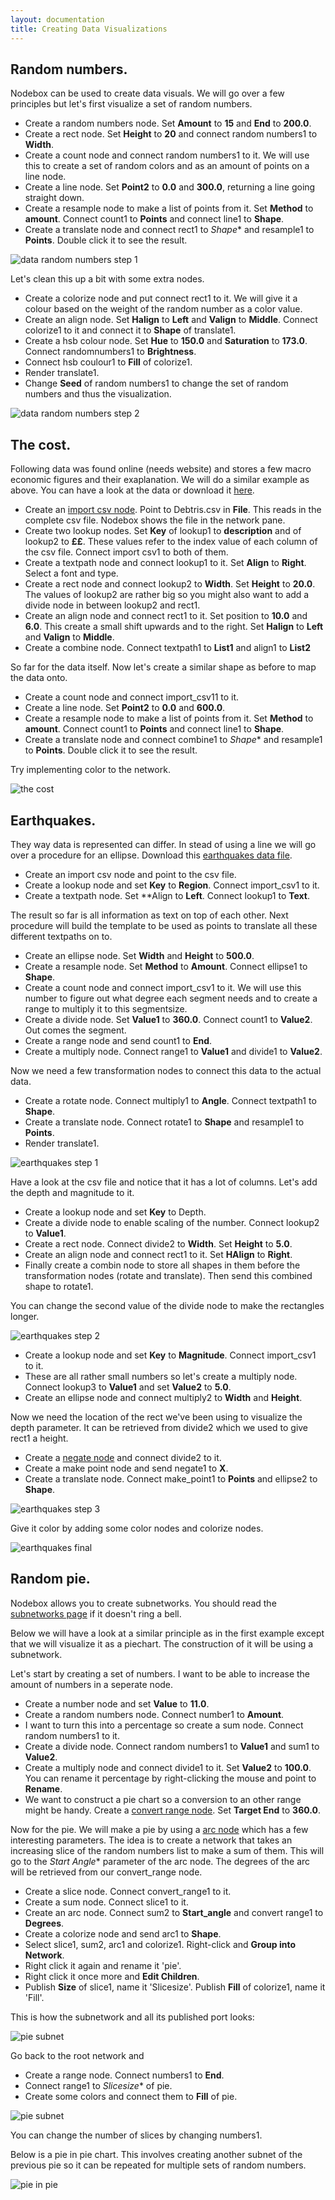 ```yaml
---
layout: documentation
title: Creating Data Visualizations
---
```


Random numbers.
------------------

Nodebox can be used to create data visuals. We will go over a few principles but let's first visualize a set of random numbers.

* Create a random numbers node. Set **Amount** to **15** and **End** to **200.0**.
* Create a rect node. Set **Height** to **20** and connect random numbers1 to **Width**.
* Create a count node and connect random numbers1 to it. We will use this to create a set of random colors and as an amount of points on a line node.
* Create a line node. Set **Point2** to **0.0** and **300.0**, returning a line going straight down.
* Create a resample node to make a list of points from it. Set **Method** to **amount**. Connect count1 to **Points** and connect line1 to **Shape**.
* Create a translate node and connect rect1 to *Shape** and resample1 to **Points**. Double click it to see the result.

![data random numbers step 1](data-visualization-random-numbersa.png)

Let's clean this up a bit with some extra nodes.

* Create a colorize node and put connect rect1 to it. We will give it a colour based on the weight of the random number as a color value.
* Create an align node. Set **Halign** to **Left** and **Valign** to **Middle**. Connect colorize1 to it and connect it to **Shape** of translate1.
* Create a hsb colour node. Set **Hue** to **150.0** and **Saturation** to **173.0**. Connect randomnumbers1 to **Brightness**.
* Connect hsb coulour1 to **Fill** of colorize1.
* Render translate1.
* Change **Seed** of random numbers1 to change the set of random numbers and thus the visualization.

![data random numbers step 2](data-visualization-random-numbersb.png)

The cost.
----------

Following data was found online (needs website) and stores a few macro economic figures and their exaplanation. We will do a similar example as above. You can have a look at the data or download it [here](data-visualization-debtris.csv).

* Create an [import csv node](/node/reference/data/import_csv.html). Point to Debtris.csv in **File**. This reads in the complete csv file. Nodebox shows the file in the network pane.
* Create two lookup nodes. Set **Key** of lookup1 to **description** and of lookup2 to **££**. These values refer to the index value of each column of the csv file. Connect import csv1 to both of them.
* Create a textpath node and connect lookup1 to it. Set **Align** to **Right**. Select a font and type.
* Create a rect node and connect lookup2 to **Width**. Set **Height** to **20.0**. The values of lookup2 are rather big so you might also want to add a divide node in between lookup2 and rect1.
* Create an align node and connect rect1 to it. Set position to **10.0** and **6.0**. This create a small shift upwards and to the right. Set **Halign** to **Left** and **Valign** to **Middle**.
* Create a combine node. Connect textpath1 to **List1** and align1 to **List2**

So far for the data itself. Now let's create a similar shape as before to map the data onto.

* Create a count node and connect import_csv11 to it.
* Create a line node. Set **Point2** to **0.0** and **600.0**.
* Create a resample node to make a list of points from it. Set **Method** to **amount**. Connect count1 to **Points** and connect line1 to **Shape**.
* Create a translate node and connect combine1 to *Shape** and resample1 to **Points**. Double click it to see the result.

Try implementing color to the network.

![the cost](data-visualization-cost.png)

Earthquakes.
------------------

They way data is represented can differ. In stead of using a line we will go over a procedure for an ellipse. Download this [earthquakes data file](data-visualization-earthquakes.csv).

* Create an import csv node and point to the csv file.
* Create a lookup node and set **Key** to **Region**. Connect import_csv1 to it.
* Create a textpath node. Set **Align to **Left**. Connect lookup1 to **Text**.

The result so far is all information as text on top of each other. Next procedure will build the template to be used as points to translate all these different textpaths on to.

* Create an ellipse node. Set **Width** and **Height** to **500.0**.
* Create a resample node. Set **Method** to **Amount**. Connect ellipse1 to **Shape**.
* Create a count node and connect import_csv1 to it. We will use this number to figure out what degree each segment needs and to create a range to multiply it to this segmentsize.
* Create a divide node. Set **Value1** to **360.0**. Connect count1 to **Value2**. Out comes the segment.
* Create a range node and send count1 to **End**.
* Create a multiply node. Connect range1 to **Value1** and divide1 to **Value2**.

Now we need a few transformation nodes to connect this data to the actual data. 

* Create a rotate node. Connect multiply1 to **Angle**. Connect textpath1 to **Shape**.
* Create a translate node. Connect rotate1 to **Shape** and resample1 to **Points**.
* Render translate1.

![earthquakes step 1](data-visualization-earthquakesa.png)

Have a look at the csv file and notice that it has a lot of columns. Let's add the depth and magnitude to it. 

* Create a lookup node and set **Key** to Depth.
* Create a divide node to enable scaling of the number. Connect lookup2 to **Value1**. 
* Create a rect node. Connect divide2 to **Width**. Set **Height** to **5.0**.
* Create an align node and connect rect1 to it. Set **HAlign** to **Right**.
* Finally create a combin node to store all shapes in them before the transformation nodes (rotate and translate). Then send this combined shape to rotate1.

You can change the second value of the divide node to make the rectangles longer.

![earthquakes step 2](data-visualization-earthquakesb.png)

* Create a lookup node and set **Key** to **Magnitude**. Connect import_csv1 to it.
* These are all rather small numbers so let's create a multiply node. Connect lookup3 to **Value1** and set **Value2** to **5.0**.
* Create an ellipse node and connect multiply2 to **Width** and **Height**.

Now we need the location of the rect we've been using to visualize the depth parameter. It can be retrieved from divide2 which we used to give rect1 a height.

* Create a [negate node](/node/reference/math/negate.html) and connect divide2 to it.
* Create a make point node and send negate1 to **X**.
* Create a translate node. Connect make_point1 to **Points** and ellipse2 to **Shape**.

![earthquakes step 3](data-visualization-earthquakesc.png)

Give it color by adding some color nodes and colorize nodes.

![earthquakes final](data-visualization-earthquakescolor.png)

Random pie.
--------------

Nodebox allows you to create subnetworks. You should read the [subnetworks page](../concepts/subnetworks.html) if it doesn't ring a bell.

Below we will have a look at a similar principle as in the first example except that we will visualize it as a piechart. The construction of it will be using a subnetwork.

Let's start by creating a set of numbers. I want to be able to increase the amount of numbers in a seperate node.

* Create a number node and set **Value** to **11.0**.
* Create a random numbers node. Connect number1 to **Amount**.
* I want to turn this into a percentage so create a sum node. Connect random numbers1 to it.
* Create a divide node. Connect random numbers1 to **Value1** and sum1 to **Value2**.
* Create a multiply node and connect divide1 to it. Set **Value2** to **100.0**. You can rename it percentage by right-clicking the mouse and point to **Rename**.
* We want to construct a pie chart so a conversion to an other range might be handy. Create a [convert range node](/node/reference/math/convert_range.html). Set **Target End** to **360.0**.

Now for the pie. We will make a pie by using a [arc node](/node/reference/corevector/arc.html) which has a few interesting parameters. The idea is to create a network that takes an increasing slice of the random numbers list to make a sum of them. This will go to the *Start Angle** parameter of the arc node. The degrees of the arc will be retrieved from our convert_range node.

* Create a slice node. Connect convert_range1 to it.
* Create a sum node. Connect slice1 to it.
* Create an arc node. Connect sum2 to **Start_angle** and convert range1 to **Degrees**.
* Create a colorize node and send arc1 to **Shape**.
* Select slice1, sum2, arc1 and colorize1. Right-click and **Group into Network**. 
* Right click it again and rename it 'pie'.
* Right click it once more and **Edit Children**.
* Publish **Size** of slice1, name it 'Slicesize'. Publish **Fill** of colorize1, name it 'Fill'.

This is how the subnetwork and all its published port looks:

![pie subnet](data-visualization-pie-subnet.png)

Go back to the root network and 

* Create a range node. Connect numbers1 to **End**.
* Connect range1 to *Slicesize** of pie.
* Create some colors and connect them to **Fill** of pie.

![pie subnet](data-visualization-piechart.png)

You can change the number of slices by changing numbers1.

Below is a pie in pie chart. This involves creating another subnet of the previous pie so it can be repeated for multiple sets of random numbers.

![pie in pie](data-visualization-pie-in-pie.png)



